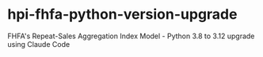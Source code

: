 # hpi-fhfa-python-version-upgrade
FHFA's Repeat-Sales Aggregation Index Model - Python 3.8 to 3.12 upgrade using Claude Code
